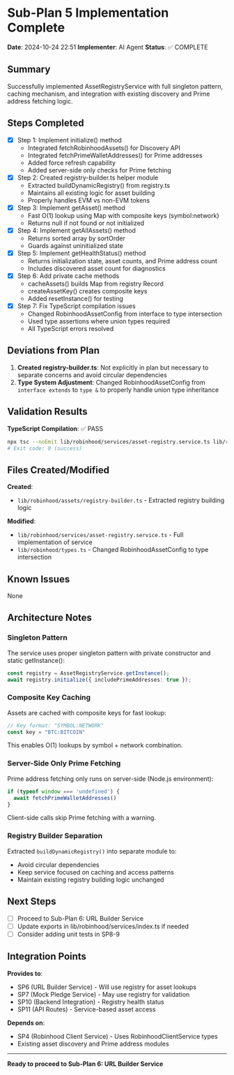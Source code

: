 # Sub-Plan 5 Implementation Complete

**Date**: 2024-10-24 22:51
**Implementer**: AI Agent
**Status**: ✅ COMPLETE

## Summary

Successfully implemented AssetRegistryService with full singleton pattern, caching mechanism, and integration with existing discovery and Prime address fetching logic.

## Steps Completed

- [x] Step 1: Implement initialize() method
  - Integrated fetchRobinhoodAssets() for Discovery API
  - Integrated fetchPrimeWalletAddresses() for Prime addresses
  - Added force refresh capability
  - Added server-side only checks for Prime fetching
- [x] Step 2: Created registry-builder.ts helper module
  - Extracted buildDynamicRegistry() from registry.ts
  - Maintains all existing logic for asset building
  - Properly handles EVM vs non-EVM tokens
- [x] Step 3: Implement getAsset() method
  - Fast O(1) lookup using Map with composite keys (symbol:network)
  - Returns null if not found or not initialized
- [x] Step 4: Implement getAllAssets() method
  - Returns sorted array by sortOrder
  - Guards against uninitialized state
- [x] Step 5: Implement getHealthStatus() method
  - Returns initialization state, asset counts, and Prime address count
  - Includes discovered asset count for diagnostics
- [x] Step 6: Add private cache methods
  - cacheAssets() builds Map from registry Record
  - createAssetKey() creates composite keys
  - Added resetInstance() for testing
- [x] Step 7: Fix TypeScript compilation issues
  - Changed RobinhoodAssetConfig from interface to type intersection
  - Used type assertions where union types required
  - All TypeScript errors resolved

## Deviations from Plan

1. **Created registry-builder.ts**: Not explicitly in plan but necessary to separate concerns and avoid circular dependencies
2. **Type System Adjustment**: Changed RobinhoodAssetConfig from `interface extends` to `type &` to properly handle union type inheritance

## Validation Results

**TypeScript Compilation**: ✅ PASS

```bash
npx tsc --noEmit lib/robinhood/services/asset-registry.service.ts lib/robinhood/assets/registry-builder.ts
# Exit code: 0 (success)
```

## Files Created/Modified

**Created**:
- `lib/robinhood/assets/registry-builder.ts` - Extracted registry building logic

**Modified**:
- `lib/robinhood/services/asset-registry.service.ts` - Full implementation of service
- `lib/robinhood/types.ts` - Changed RobinhoodAssetConfig to type intersection

## Known Issues

None

## Architecture Notes

### Singleton Pattern

The service uses proper singleton pattern with private constructor and static getInstance():

```typescript
const registry = AssetRegistryService.getInstance();
await registry.initialize({ includePrimeAddresses: true });
```

### Composite Key Caching

Assets are cached with composite keys for fast lookup:

```typescript
// Key format: "SYMBOL:NETWORK"
const key = "BTC:BITCOIN"
```

This enables O(1) lookups by symbol + network combination.

### Server-Side Only Prime Fetching

Prime address fetching only runs on server-side (Node.js environment):

```typescript
if (typeof window === 'undefined') {
  await fetchPrimeWalletAddresses()
}
```

Client-side calls skip Prime fetching with a warning.

### Registry Builder Separation

Extracted `buildDynamicRegistry()` into separate module to:
- Avoid circular dependencies
- Keep service focused on caching and access patterns
- Maintain existing registry building logic unchanged

## Next Steps

- [ ] Proceed to Sub-Plan 6: URL Builder Service
- [ ] Update exports in lib/robinhood/services/index.ts if needed
- [ ] Consider adding unit tests in SP8-9

## Integration Points

**Provides to**:
- SP6 (URL Builder Service) - Will use registry for asset lookups
- SP7 (Mock Pledge Service) - May use registry for validation
- SP10 (Backend Integration) - Registry health status
- SP11 (API Routes) - Service-based asset access

**Depends on**:
- SP4 (Robinhood Client Service) - Uses RobinhoodClientService types
- Existing asset discovery and Prime address modules

---

**Ready to proceed to Sub-Plan 6: URL Builder Service**

